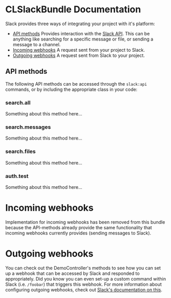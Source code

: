 # CLSlackBundle Documentation

Slack provides three ways of integrating your project with it's platform:

- [API methods](#API-methods)
    Provides interaction with the [Slack API](#).
    This can be anything like searching for a specific message or file, or sending a message to a channel.
- [Incoming webhooks](#Incoming-webhooks)
    A request sent from your project to Slack.
- [Outgoing webhooks](#Outgoing-webhooks)
    A request sent from Slack to your project.


## API methods

The following API methods can be accessed through the ``slack:api`` commands,
or by including the appropriate class in your code:

### search.all
Something about this method here...

### search.messages
Something about this method here...

### search.files
Something about this method here...

### auth.test
Something about this method here...


# Incoming webhooks

Implementation for incoming webhooks has been removed from this bundle because the
API-methods already provide the same functionality that incoming webhooks currently provides
(sending messages to Slack).


# Outgoing webhooks

You can check out the DemoController's methods to see how you can set up a webhook that can be accessed
by Slack and responded to appropriately.
Did you know you can even set-up a custom command within Slack (i.e. ``/foobar``) that triggers this webhook.
For more information about configuring outgoing webhooks, check out [Slack's documentation on this](#).
